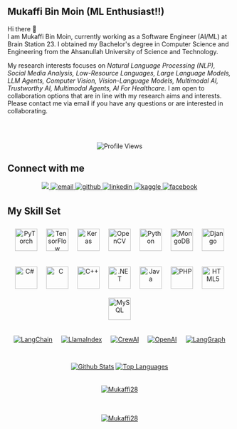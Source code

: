 
## Mukaffi Bin Moin (ML Enthusiast!!)

Hi there 👋 <br> 
I am Mukaffi Bin Moin, currently working as a Software Engineer (AI/ML) at Brain Station 23. I obtained my Bachelor's degree in Computer Science and Engineering from the Ahsanullah University of Science and Technology.

My research interests focuses on <em> Natural Language Processing (NLP), Social Media Analysis, Low-Resource Languages, Large Language Models, LLM Agents, Computer Vision, Vision-Language Models, Multimodal AI, Trustworthy AI, Multimodal Agents, AI For Healthcare. </em> I am open to collaboration options that are in line with my research aims and interests. Please contact me via email if you have any questions or are interested in collaborating.


<br> <br>
<div align="center">
    <img src="https://komarev.com/ghpvc/?username=Mukaffi28&style=flat-square&color=blue" alt="Profile Views"/>
</div>

## Connect with me  
<div align="center">
<a href="https://mukaffi28.github.io">
    <img src="https://img.shields.io/badge/website-blue?style=for-the-badge&logo=homeadvisor&logoColor=white">
</a> 
<a href="mailto:mukaffi28@gmail.com" target="_blank">
  <img src="https://img.shields.io/badge/email-%23D14836.svg?&style=for-the-badge&logo=mail.ru&logoColor=white" alt="email" style="margin-bottom: 5px;" />
</a> 
<a href="https://github.com/Mukaffi28" target="_blank">
<img src=https://img.shields.io/badge/github-%2324292e.svg?&style=for-the-badge&logo=github&logoColor=white alt=github style="margin-bottom: 5px;" />
</a>
<a href="https://linkedin.com/in/Mukaffi-Bin-Moin" target="_blank">
<img src=https://img.shields.io/badge/linkedin-%231E77B5.svg?&style=for-the-badge&logo=linkedin&logoColor=white alt=linkedin style="margin-bottom: 5px;" />
</a>
<a href="https://www.kaggle.com/mukaffimoin" target="_blank">
<img src=https://img.shields.io/badge/kaggle-%2344BAE8.svg?&style=for-the-badge&logo=kaggle&logoColor=white alt=kaggle style="margin-bottom: 5px;" />
</a>
<a href="https://www.facebook.com/whothehellismukaffi" target="_blank">
<img src=https://img.shields.io/badge/facebook-%232E87FB.svg?&style=for-the-badge&logo=facebook&logoColor=white alt=facebook style="margin-bottom: 5px;" />
</a>  
</div>  

## My Skill Set  

<div align="center">

  <!-- Row 1 -->
  <div style="display: flex; flex-wrap: wrap; justify-content: center; margin-bottom: 15px;">
    <a href="https://pytorch.org/" target="_blank"><img style="margin: 10px" src="https://profilinator.rishav.dev/skills-assets/pytorch-icon.svg" alt="PyTorch" height="50" /></a>  
    <a href="https://www.tensorflow.org/" target="_blank"><img style="margin: 10px" src="https://profilinator.rishav.dev/skills-assets/tensorflow-icon.svg" alt="TensorFlow" height="50" /></a>  
    <a href="https://keras.io/" target="_blank"><img style="margin: 10px" src="https://profilinator.rishav.dev/skills-assets/keras.png" alt="Keras" height="50" /></a>  
    <a href="https://opencv.org/" target="_blank"><img style="margin: 10px" src="https://profilinator.rishav.dev/skills-assets/opencv-icon.svg" alt="OpenCV" height="50" /></a>  
    <a href="https://www.python.org/" target="_blank"><img style="margin: 10px" src="https://profilinator.rishav.dev/skills-assets/python-original.svg" alt="Python" height="50" /></a>  
    <a href="https://www.mongodb.com/" target="_blank"><img style="margin: 10px" src="https://profilinator.rishav.dev/skills-assets/mongodb-original-wordmark.svg" alt="MongoDB" height="50" /></a>  
    <a href="https://www.djangoproject.com/" target="_blank"><img style="margin: 10px" src="https://profilinator.rishav.dev/skills-assets/django-original.svg" alt="Django" height="50" /></a>  
  </div>

  <!-- Row 2 -->
  <div style="display: flex; flex-wrap: wrap; justify-content: center; margin-bottom: 15px;">
    <a href="https://docs.microsoft.com/en-us/dotnet/csharp/" target="_blank"><img style="margin: 10px" src="https://profilinator.rishav.dev/skills-assets/csharp-original.svg" alt="C#" height="50" /></a>  
    <a href="https://www.cprogramming.com/" target="_blank"><img style="margin: 10px" src="https://profilinator.rishav.dev/skills-assets/c-original.svg" alt="C" height="50" /></a>  
    <a href="https://www.cplusplus.com/" target="_blank"><img style="margin: 10px" src="https://profilinator.rishav.dev/skills-assets/cplusplus-original.svg" alt="C++" height="50" /></a>  
    <a href="https://dotnet.microsoft.com/download/dotnet-framework" target="_blank"><img style="margin: 10px" src="https://profilinator.rishav.dev/skills-assets/dot-net-original-wordmark.svg" alt=".NET" height="50" /></a>  
    <a href="https://www.java.com/" target="_blank"><img style="margin: 10px" src="https://profilinator.rishav.dev/skills-assets/java-original-wordmark.svg" alt="Java" height="50" /></a>  
    <a href="https://www.php.net/" target="_blank"><img style="margin: 10px" src="https://profilinator.rishav.dev/skills-assets/php-original.svg" alt="PHP" height="50" /></a>  
    <a href="https://en.wikipedia.org/wiki/HTML5" target="_blank"><img style="margin: 10px" src="https://profilinator.rishav.dev/skills-assets/html5-original-wordmark.svg" alt="HTML5" height="50" /></a>  
    <a href="https://www.mysql.com/" target="_blank"><img style="margin: 10px" src="https://profilinator.rishav.dev/skills-assets/mysql-original-wordmark.svg" alt="MySQL" height="50" /></a>  
  </div>

  <!-- Row 3: LLMs & AI Frameworks -->
  <div style="display: flex; flex-wrap: wrap; justify-content: center;">
    <a href="https://www.langchain.com/" target="_blank"><img style="margin: 10px" src="https://img.shields.io/badge/LangChain-1A73E8?style=for-the-badge&logo=chainlink&logoColor=white" alt="LangChain" /></a>
    <a href="https://www.llamaindex.ai/" target="_blank"><img style="margin: 10px" src="https://img.shields.io/badge/LlamaIndex-FF6F00?style=for-the-badge&logo=apachecouchdb&logoColor=white" alt="LlamaIndex" /></a>
    <a href="https://www.crewai.com/" target="_blank"><img style="margin: 10px" src="https://img.shields.io/badge/CrewAI-6A1B9A?style=for-the-badge&logo=dependabot&logoColor=white" alt="CrewAI" /></a>
    <a href="https://openai.com/" target="_blank"><img style="margin: 10px" src="https://img.shields.io/badge/OpenAI-412991?style=for-the-badge&logo=openai&logoColor=white" alt="OpenAI" /></a>
    <a href="https://www.langgraph.dev/" target="_blank"><img style="margin: 10px" src="https://img.shields.io/badge/LangGraph-009688?style=for-the-badge&logo=graphene&logoColor=white" alt="LangGraph" /></a>
  </div>

</div>




<br/> 
<div align="center">  
  <br/>
    <a href="https://github-readme-stats.vercel.app/api?username=Mukaffi28&show_icons=true&count_private=true&theme=react&hide_border=true&bg_color=0D1117"><img alt="Github Stats" src="https://github-readme-stats.vercel.app/api?username=Mukaffi28&show_icons=true&count_private=true&theme=react&hide_border=true&bg_color=0D1117" /></a>
  <a href="https://github-readme-stats.vercel.app/api/top-langs/?username=Mukaffi28&langs_count=8&count_private=true&layout=compact&theme=react&hide_border=true&bg_color=0D1117"><img alt="Top Languages" src="https://github-readme-stats.vercel.app/api/top-langs/?username=Mukaffi28&langs_count=8&count_private=true&layout=compact&theme=react&hide_border=true&bg_color=0D1117" /></a>
  <br/>
  </div>
 
<br/>

<br/>  
<div align="center">  
<a href="[https://git.io/streak-stats](https://github-readme-streak-stats.herokuapp.com?user=Mukaffi28&theme=tokyonight)"><img src="https://github-readme-streak-stats.herokuapp.com?user=Mukaffi28&theme=tokyonight" alt="Mukaffi28" /></a>
 </div>    
<br/>  
<br/>  
<p align="center"> <a href="[https://github.com/ryo-ma/github-profile-trophy](https://github-profile-trophy.vercel.app/?username=Mukaffi28&theme=darkhub)"><img src="https://github-profile-trophy.vercel.app/?username=Mukaffi28&theme=darkhub" alt="Mukaffi28" /></a> </p>
<br/>  



<!--
**Mukaffi28/Mukaffi28** is a ✨ _special_ ✨ repository because its `README.md` (this file) appears on your GitHub profile.

Here are some ideas to get you started:

- 🔭 I’m currently working on ...
- 🌱 I’m currently learning ...
- 👯 I’m looking to collaborate on ...
- 🤔 I’m looking for help with ...
- 💬 Ask me about ...
- 📫 How to reach me: ...
- 😄 Pronouns: ...
- ⚡ Fun fact: ...
-->
